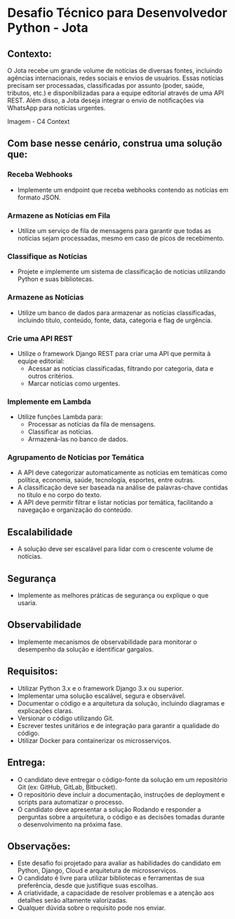# Desafio Técnico para Desenvolvedor Python - Jota

## Contexto:
O Jota recebe um grande volume de notícias de diversas fontes, incluindo agências internacionais, redes sociais e envios de usuários. Essas notícias precisam ser processadas, classificadas por assunto (poder, saúde, tributos, etc.) e disponibilizadas para a equipe editorial através de uma API REST. Além disso, a Jota deseja integrar o envio de notificações via WhatsApp para notícias urgentes.

Imagem - C4 Context

## Com base nesse cenário, construa uma solução que:

### Receba Webhooks
* Implemente um endpoint que receba webhooks contendo as notícias em formato JSON.

### Armazene as Notícias em Fila
* Utilize um serviço de fila de mensagens para garantir que todas as notícias sejam processadas, mesmo em caso de picos de recebimento.

### Classifique as Notícias
* Projete e implemente um sistema de classificação de notícias utilizando Python e suas bibliotecas.

### Armazene as Notícias
* Utilize um banco de dados para armazenar as notícias classificadas, incluindo título, conteúdo, fonte, data, categoria e flag de urgência.

### Crie uma API REST
* Utilize o framework Django REST para criar uma API que permita à equipe editorial:
  - Acessar as notícias classificadas, filtrando por categoria, data e outros critérios.
  - Marcar notícias como urgentes.

### Implemente em Lambda
* Utilize funções Lambda para:
  - Processar as notícias da fila de mensagens.
  - Classificar as notícias.
  - Armazená-las no banco de dados.

### Agrupamento de Notícias por Temática
* A API deve categorizar automaticamente as notícias em temáticas como política, economia, saúde, tecnologia, esportes, entre outras.
* A classificação deve ser baseada na análise de palavras-chave contidas no título e no corpo do texto.
* A API deve permitir filtrar e listar notícias por temática, facilitando a navegação e organização do conteúdo.

## Escalabilidade
* A solução deve ser escalável para lidar com o crescente volume de notícias.

##  Segurança
* Implemente as melhores práticas de segurança ou explique o que usaria.

## Observabilidade
* Implemente mecanismos de observabilidade para monitorar o desempenho da solução e identificar gargalos.

## Requisitos:
* Utilizar Python 3.x e o framework Django 3.x ou superior.
* Implementar uma solução escalável, segura e observável.
* Documentar o código e a arquitetura da solução, incluindo diagramas e explicações claras.
* Versionar o código utilizando Git.
* Escrever testes unitários e de integração para garantir a qualidade do código.
* Utilizar Docker para containerizar os microsserviços.

## Entrega:
* O candidato deve entregar o código-fonte da solução em um repositório Git (ex: GitHub, GitLab, Bitbucket).
* O repositório deve incluir a documentação, instruções de deployment e scripts para automatizar o processo.
* O candidato deve apresentar a solução Rodando e responder a perguntas sobre a arquitetura, o código e as decisões tomadas durante o desenvolvimento na próxima fase.

## Observações:
* Este desafio foi projetado para avaliar as habilidades do candidato em Python, Django, Cloud e arquitetura de microsserviços.
* O candidato é livre para utilizar bibliotecas e ferramentas de sua preferência, desde que justifique suas escolhas.
* A criatividade, a capacidade de resolver problemas e a atenção aos detalhes serão altamente valorizadas.
* Qualquer dúvida sobre o requisito pode nos enviar. 



